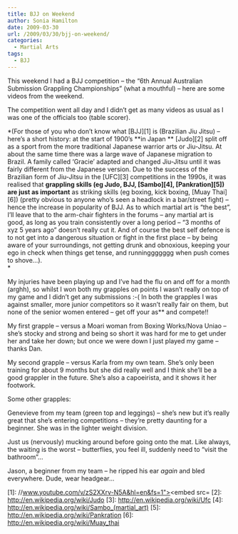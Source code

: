 ```yaml
---
title: BJJ on Weekend
author: Sonia Hamilton
date: 2009-03-30
url: /2009/03/30/bjj-on-weekend/
categories:
  - Martial Arts
tags:
  - BJJ
---
```

This weekend I had a BJJ competition &#8211; the &#8220;6th Annual Australian Submission Grappling Championships&#8221; (what a mouthful) &#8211; here are some videos from the weekend.

<!--more-->

The competition went all day and I didn&#8217;t get as many videos as usual as I was one of the officials too (table scorer).

*(For those of you who don&#8217;t know what [BJJ][1] is (Brazilian Jiu Jitsu) &#8211; here&#8217;s a short history: at the start of 1900&#8217;s **in Japan ** [Judo][2] split off as a sport from the more traditional Japanese warrior arts or Jiu-Jitsu. At about the same time there was a large wave of Japanese migration to Brazil. A family called &#8216;Gracie&#8217; adapted and changed Jiu-Jitsu until it was fairly different from the Japanese version. Due to the success of the Brazilian form of Jiu-Jitsu in the [UFC][3] competitions in the 1990s, it was realised that **grappling skills (eg Judo, BJJ, [Sambo][4], [Pankration][5]) are just as important** as striking skills (eg boxing, kick boxing, [Muay Thai][6]) (pretty obvious to anyone who&#8217;s seen a headlock in a bar/street fight) &#8211; hence the increase in popularity of BJJ. As to which martial art is &#8220;the best&#8221;, I&#8217;ll leave that to the arm-chair fighters in the forums &#8211; any martial art is good, as long as you train consistently over a long period &#8211; &#8220;3 months of xyz 5 years ago&#8221; doesn&#8217;t really cut it. And of course the best self defence is to not get into a dangerous situation or fight in the first place &#8211; by being aware of your surroundings, not getting drunk and obnoxious, keeping your ego in check when things get tense, and runninggggggg when push comes to shove&#8230;).  
*

My injuries have been playing up and I&#8217;ve had the flu on and off for a month (arghh), so whilst I won both my grapples on points I wasn&#8217;t really on top of my game and I didn&#8217;t get any submissions :-( In both the grapples I was against smaller, more junior competitors so it wasn&#8217;t really fair on them, but none of the senior women entered &#8211; get off your as** and compete!!

My first grapple &#8211; versus a Moari woman from Boxing Works/Nova Uniao &#8211; she&#8217;s stocky and strong and being so short it was hard for me to get under her and take her down; but once we were down I just played my game &#8211; thanks Dan.

<span class="youtube"></span>

My second grapple &#8211; versus Karla from my own team. She&#8217;s only been training for about 9 months but she did really well and I think she&#8217;ll be a good grappler in the future. She&#8217;s also a capoeirista, and it shows it her footwork.

<span class="youtube"></span>

Some other grapples:

Genevieve from my team (green top and leggings) &#8211; she&#8217;s new but it&#8217;s really great that she&#8217;s entering competitions &#8211; they&#8217;re pretty daunting for a beginner. She was in the lighter weight division.

<span class="youtube"></span>

Just us (nervously) mucking around before going onto the mat. Like always, the waiting is the worst &#8211; butterflies, you feel ill, suddenly need to &#8220;visit the bathroom&#8221;&#8230;

<span class="youtube"></span>

Jason, a beginner from my team &#8211; he ripped his ear *again* and bled everywhere. Dude, wear headgear&#8230;

<span class="youtube"></span>

 [1]: //www.youtube.com/v/zS2XXrv-N5A&hl=en&fs=1"></param><param name="allowFullScreen" value="true"></param><param name="allowscriptaccess" value="always"></param><embed src=
 [2]: http://en.wikipedia.org/wiki/Judo
 [3]: http://en.wikipedia.org/wiki/Ufc
 [4]: http://en.wikipedia.org/wiki/Sambo_(martial_art)
 [5]: http://en.wikipedia.org/wiki/Pankration
 [6]: http://en.wikipedia.org/wiki/Muay_thai

